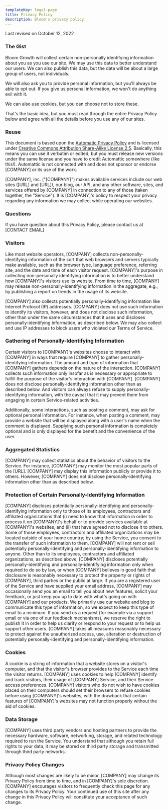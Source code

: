 ```yaml
---
templateKey: legal-page
title: Privacy Policy
description: Bloom's privacy policy.
---
```

Last revised on October 12, 2022

### The Gist

Bloom Growth will collect certain non-personally identifying information about you as you use our site. We may use this data to better understand our users. We can also publish this data, but the data will be about a large group of users, not individuals.

We will also ask you to provide personal information, but you'll always be able to opt out. If you give us personal information, we won't do anything evil with it.

We can also use cookies, but you can choose not to store these.

That's the basic idea, but you must read through the entire Privacy Policy below and agree with all the details before you use any of our sites.

### Reuse

This document is based upon the [Automatic Privacy Policy](http://automattic.com/privacy/) and is licensed under [Creative Commons Attribution Share-Alike License 2.5](http://creativecommons.org/licenses/by-sa/2.5/). Basically, this means you can use it verbatim or edited, but you must release new versions under the same license and you have to credit Automattic somewhere (like this!). Automattic is not connected with and does not sponsor or endorse \[COMPANY] or its use of the work.

\[COMPANY], Inc. ("\[COMPANY]") makes available services include our web sites (\[URL] and \[URL]), our blog, our API, and any other software, sites, and services offered by \[COMPANY] in connection to any of those (taken together, the "Service"). It is \[COMPANY]'s policy to respect your privacy regarding any information we may collect while operating our websites.

### Questions

If you have question about this Privacy Policy, please contact us at \[CONTACT EMAIL]

### Visitors

Like most website operators, \[COMPANY] collects non-personally-identifying information of the sort that web browsers and servers typically make available, such as the browser type, language preference, referring site, and the date and time of each visitor request. \[COMPANY]'s purpose in collecting non-personally identifying information is to better understand how \[COMPANY]'s visitors use its website. From time to time, \[COMPANY] may release non-personally-identifying information in the aggregate, e.g., by publishing a report on trends in the usage of its website.

\[COMPANY] also collects potentially personally-identifying information like Internet Protocol (IP) addresses. \[COMPANY] does not use such information to identify its visitors, however, and does not disclose such information, other than under the same circumstances that it uses and discloses personally-identifying information, as described below. We may also collect and use IP addresses to block users who violated our Terms of Service.

### Gathering of Personally-Identifying Information

Certain visitors to \[COMPANY]'s websites choose to interact with \[COMPANY] in ways that require \[COMPANY] to gather personally-identifying information. The amount and type of information that \[COMPANY] gathers depends on the nature of the interaction. \[COMPANY] collects such information only insofar as is necessary or appropriate to fulfill the purpose of the visitor's interaction with \[COMPANY]. \[COMPANY] does not disclose personally-identifying information other than as described below. And visitors can always refuse to supply personally-identifying information, with the caveat that it may prevent them from engaging in certain Service-related activities.

Additionally, some interactions, such as posting a comment, may ask for optional personal information. For instance, when posting a comment, may provide a website that will be displayed along with a user's name when the comment is displayed. Supplying such personal information is completely optional and is only displayed for the benefit and the convenience of the user.

### Aggregated Statistics

\[COMPANY] may collect statistics about the behavior of visitors to the Service. For instance, \[COMPANY] may monitor the most popular parts of the \[URL]. \[COMPANY] may display this information publicly or provide it to others. However, \[COMPANY] does not disclose personally-identifying information other than as described below.

### Protection of Certain Personally-Identifying Information

\[COMPANY] discloses potentially personally-identifying and personally-identifying information only to those of its employees, contractors and affiliated organizations that (i) need to know that information in order to process it on \[COMPANY]'s behalf or to provide services available at \[COMPANY]'s websites, and (ii) that have agreed not to disclose it to others. Some of those employees, contractors and affiliated organizations may be located outside of your home country; by using the Service, you consent to the transfer of such information to them. \[COMPANY] will not rent or sell potentially personally-identifying and personally-identifying information to anyone. Other than to its employees, contractors and affiliated organizations, as described above, \[COMPANY] discloses potentially personally-identifying and personally-identifying information only when required to do so by law, or when \[COMPANY] believes in good faith that disclosure is reasonably necessary to protect the property or rights of \[COMPANY], third parties or the public at large. If you are a registered user of the Service and have supplied your email address, \[COMPANY] may occasionally send you an email to tell you about new features, solicit your feedback, or just keep you up to date with what's going on with \[COMPANY] and our products. We primarily use our website and blog to communicate this type of information, so we expect to keep this type of email to a minimum. If you send us a request (for example via a support email or via one of our feedback mechanisms), we reserve the right to publish it in order to help us clarify or respond to your request or to help us support other users. \[COMPANY] takes all measures reasonably necessary to protect against the unauthorized access, use, alteration or destruction of potentially personally-identifying and personally-identifying information.

### Cookies

A cookie is a string of information that a website stores on a visitor's computer, and that the visitor's browser provides to the Service each time the visitor returns. \[COMPANY] uses cookies to help \[COMPANY] identify and track visitors, their usage of \[COMPANY] Service, and their Service access preferences. \[COMPANY] visitors who do not wish to have cookies placed on their computers should set their browsers to refuse cookies before using \[COMPANY]'s websites, with the drawback that certain features of \[COMPANY]'s websites may not function properly without the aid of cookies.

### Data Storage

\[COMPANY] uses third party vendors and hosting partners to provide the necessary hardware, software, networking, storage, and related technology required to run the Service. You understand that although you retain full rights to your data, it may be stored on third party storage and transmitted through third party networks.

### Privacy Policy Changes

Although most changes are likely to be minor, \[COMPANY] may change its Privacy Policy from time to time, and in \[COMPANY]'s sole discretion. \[COMPANY] encourages visitors to frequently check this page for any changes to its Privacy Policy. Your continued use of this site after any change in this Privacy Policy will constitute your acceptance of such change.
